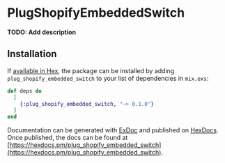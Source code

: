 # PlugShopifyEmbeddedSwitch

**TODO: Add description**

## Installation

If [available in Hex](https://hex.pm/docs/publish), the package can be installed
by adding `plug_shopify_embedded_switch` to your list of dependencies in `mix.exs`:

```elixir
def deps do
  [
    {:plug_shopify_embedded_switch, "~> 0.1.0"}
  ]
end
```

Documentation can be generated with [ExDoc](https://github.com/elixir-lang/ex_doc)
and published on [HexDocs](https://hexdocs.pm). Once published, the docs can
be found at [https://hexdocs.pm/plug_shopify_embedded_switch](https://hexdocs.pm/plug_shopify_embedded_switch).

